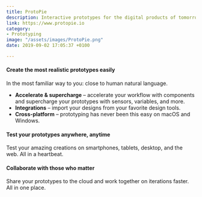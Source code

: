 ```yaml
---
title: ProtoPie
description: Interactive prototypes for the digital products of tomorrow.
link: https://www.protopie.io
category:
- Prototyping
image: "/assets/images/ProtoPie.png"
date: 2019-09-02 17:05:37 +0100

---
```

#### Create the most realistic prototypes easily

In the most familiar way to you: close to human natural language.

* **Accelerate & supercharge** – accelerate your workflow with components and supercharge your prototypes with sensors, variables, and more.
* **Integrations** – import your designs from your favorite design tools.
* **Cross-platform** – prototyping has never been this easy on macOS and Windows.

#### Test your prototypes anywhere, anytime

Test your amazing creations on smartphones, tablets, desktop, and the web.  All in a heartbeat.

#### Collaborate with those who matter

Share your prototypes to the cloud and work together on iterations faster. All in one place.
